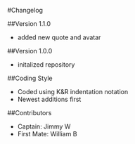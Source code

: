 #Changelog

##Version 1.1.0
* added new quote and avatar

##Version 1.0.0
* initalized repository

##Coding Style
* Coded using K&R indentation notation
* Newest additions first

##Contributors
* Captain: Jimmy W
* First Mate: William B
